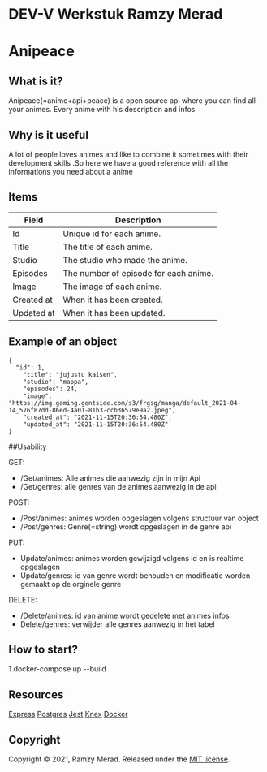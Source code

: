 # DEV-V Werkstuk Ramzy Merad
# Anipeace

## What is it?
Anipeace(=anime+api+peace) is a open source api where you can find all your animes. Every anime with his description and infos
## Why is it useful
A lot of people loves animes and like to combine it sometimes with their development skills
.So here we have a good reference with all the informations you need about a anime
## Items
Field | Description
------|------------
Id | Unique id for each anime.
Title | The title of each anime.
Studio | The studio who made the anime.
Episodes | The number of episode for each anime.
Image | The image of each anime.
Created at | When it has been created.
Updated at | When it has been updated.
## Example of an object
```
{
  "id": 1,
    "title": "jujustu kaisen",
    "studio": "mappa",
    "episodes": 24,
    "image": "https://img.gaming.gentside.com/s3/frgsg/manga/default_2021-04-14_576f87dd-86ed-4a01-81b3-ccb36579e9a2.jpeg",
    "created_at": "2021-11-15T20:36:54.480Z",
    "updated_at": "2021-11-15T20:36:54.480Z"
}
```
##Usability 

GET:
- /Get/animes: Alle animes die aanwezig zijn in mijn Api
- /Get/genres: alle genres van de animes aanwezig in de api

POST: 
- /Post/animes: animes worden opgeslagen volgens structuur van object
- /Post/genres: Genre(=string) wordt opgeslagen in de genre api

PUT:
- Update/animes: animes worden gewijzigd volgens id en is realtime opgeslagen
- Update/genres: id van genre wordt behouden en modificatie worden gemaakt op de orginele genre

DELETE:
- /Delete/animes: id van anime wordt gedelete met animes infos
- Delete/genres: verwijder alle genres aanwezig in het tabel

## How to start?
1.docker-compose up --build
## Resources
[Express](https://expressjs.com/)
[Postgres](https://www.postgresql.org/docs/)
[Jest](https://jestjs.io/docs/getting-started)
[Knex](https://knexjs.org/)
[Docker](https://docs.docker.com/) 
## Copyright
Copyright © 2021, Ramzy Merad. Released under the [MIT license](Anipeace/LICENSE).
